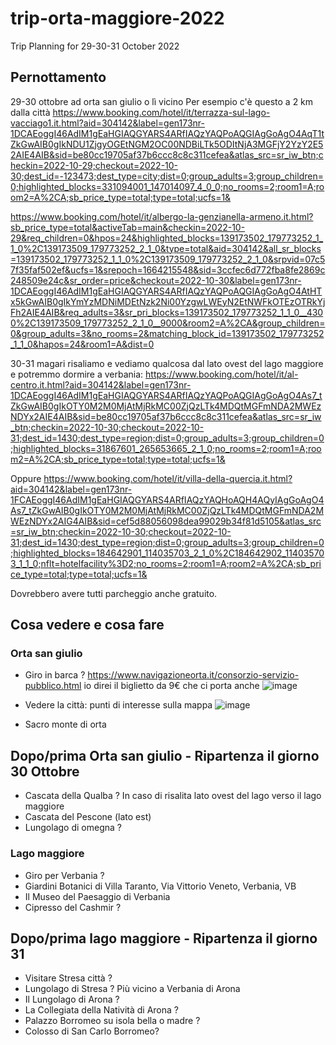 # trip-orta-maggiore-2022
Trip Planning for 29-30-31 October 2022

## Pernottamento 
29-30 ottobre ad orta san giulio o lì vicino
Per esempio c'è questo a 2 km dalla città 
https://www.booking.com/hotel/it/terrazza-sul-lago-vacciago1.it.html?aid=304142&label=gen173nr-1DCAEoggI46AdIM1gEaHGIAQGYARS4ARfIAQzYAQPoAQGIAgGoAgO4AqT1tZkGwAIB0gIkNDU1ZjgyOGEtNGM2OC00NDBiLTk5ODItNjA3MGFjY2YzY2E52AIE4AIB&sid=be80cc19705af37b6ccc8c8c311cefea&atlas_src=sr_iw_btn;checkin=2022-10-29;checkout=2022-10-30;dest_id=-123473;dest_type=city;dist=0;group_adults=3;group_children=0;highlighted_blocks=331094001_147014097_4_0_0;no_rooms=2;room1=A;room2=A%2CA;sb_price_type=total;type=total;ucfs=1&

https://www.booking.com/hotel/it/albergo-la-genzianella-armeno.it.html?sb_price_type=total&activeTab=main&checkin=2022-10-29&req_children=0&hpos=24&highlighted_blocks=139173502_179773252_1_1_0%2C139173509_179773252_2_1_0&type=total&aid=304142&all_sr_blocks=139173502_179773252_1_1_0%2C139173509_179773252_2_1_0&srpvid=07c57f35faf502ef&ucfs=1&srepoch=1664215548&sid=3ccfec6d772fba8fe2869c248509e24c&sr_order=price&checkout=2022-10-30&label=gen173nr-1DCAEoggI46AdIM1gEaHGIAQGYARS4ARfIAQzYAQPoAQGIAgGoAgO4AtHTx5kGwAIB0gIkYmYzMDNiMDEtNzk2Ni00YzgwLWEyN2EtNWFkOTEzOTRkYjFh2AIE4AIB&req_adults=3&sr_pri_blocks=139173502_179773252_1_1_0__4300%2C139173509_179773252_2_1_0__9000&room2=A%2CA&group_children=0&group_adults=3&no_rooms=2&matching_block_id=139173502_179773252_1_1_0&hapos=24&room1=A&dist=0

30-31 magari risaliamo e vediamo qualcosa dal lato ovest del lago maggiore e potremmo dormire a verbania:
https://www.booking.com/hotel/it/al-centro.it.html?aid=304142&label=gen173nr-1DCAEoggI46AdIM1gEaHGIAQGYARS4ARfIAQzYAQPoAQGIAgGoAgO4As7_tZkGwAIB0gIkOTY0M2M0MjAtMjRkMC00ZjQzLTk4MDQtMGFmNDA2MWEzNDYx2AIE4AIB&sid=be80cc19705af37b6ccc8c8c311cefea&atlas_src=sr_iw_btn;checkin=2022-10-30;checkout=2022-10-31;dest_id=1430;dest_type=region;dist=0;group_adults=3;group_children=0;highlighted_blocks=31867601_265653665_2_1_0;no_rooms=2;room1=A;room2=A%2CA;sb_price_type=total;type=total;ucfs=1&

Oppure
https://www.booking.com/hotel/it/villa-della-quercia.it.html?aid=304142&label=gen173nr-1FCAEoggI46AdIM1gEaHGIAQGYARS4ARfIAQzYAQHoAQH4AQyIAgGoAgO4As7_tZkGwAIB0gIkOTY0M2M0MjAtMjRkMC00ZjQzLTk4MDQtMGFmNDA2MWEzNDYx2AIG4AIB&sid=cef5d88056098dea99029b34f81d5105&atlas_src=sr_iw_btn;checkin=2022-10-30;checkout=2022-10-31;dest_id=1430;dest_type=region;dist=0;group_adults=3;group_children=0;highlighted_blocks=184642901_114035703_2_1_0%2C184642902_114035703_1_1_0;nflt=hotelfacility%3D2;no_rooms=2;room1=A;room2=A%2CA;sb_price_type=total;type=total;ucfs=1&

Dovrebbero avere tutti parcheggio anche gratuito.

## Cosa vedere e cosa fare

### Orta san giulio
- Giro in barca ? https://www.navigazioneorta.it/consorzio-servizio-pubblico.html  io direi il biglietto da 9€ che ci porta anche  ![image](https://user-images.githubusercontent.com/51110452/191938439-89cc2efe-59ba-4f86-af6f-c564daa1ef72.png)

- Vedere la città: punti di interesse sulla mappa
![image](https://user-images.githubusercontent.com/51110452/191938636-20bb1a36-8598-45cf-b58f-0d4ec65eed3e.png)

- Sacro monte di orta

## Dopo/prima Orta san giulio - Ripartenza il giorno 30 Ottobre

- Cascata della Qualba ? In caso di risalita lato ovest del lago verso il lago maggiore
- Cascata del Pescone (lato est)
- Lungolago di omegna ?

### Lago maggiore

- Giro per Verbania ?
- Giardini Botanici di Villa Taranto, Via Vittorio Veneto, Verbania, VB
- Il Museo del Paesaggio di Verbania
- Cipresso del Cashmir ?

## Dopo/prima lago maggiore - Ripartenza il giorno 31 

- Visitare Stresa città ?
- Lungolago di Stresa ? Più vicino a Verbania di Arona
- Il Lungolago di Arona ?
- La Collegiata della Natività di Arona ?
- Palazzo Borromeo su isola bella o madre ?
- Colosso di San Carlo Borromeo?

